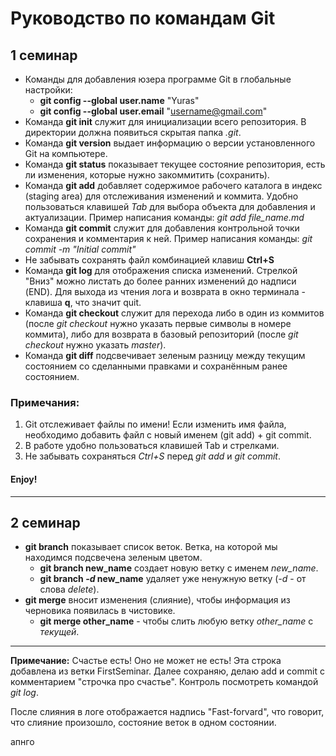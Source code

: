# Руководство по командам Git

## 1 семинар

* Команды для добавления юзера программе Git в глобальные настройки:
    * **git config --global user.name** "Yuras"
    * **git config --global user.email** "username@gmail.com"
* Команда **git init** служит для инициализации всего репозитория. В директории должна появиться скрытая папка *.git*.
* Команда **git version** выдает информацию о версии установленного Git на компьютере.
* Команда **git status** показывает текущее состояние репозитория, есть ли изменения, которые нужно закоммитить (сохранить).
* Команда **git add** добавляет содержимое рабочего каталога в индекс (staging area) для отслеживания изменений и коммита. Удобно пользоваться клавишей *Tab* для выбора объекта для добавления и актуализации. Пример написания команды: *git add file_name.md*
* Команда **git commit** служит для добавления контрольной точки сохранения и комментария к ней. Пример написания команды: *git commit -m "Initial commit"*
* Не забывать сохранять файл комбинацией клавиш **Ctrl+S** 
* Команда **git log** для отображения списка изменений. Стрелкой "Вниз" можно листать до более ранних изменений до надписи (END). Для выхода из чтения лога и возврата в окно терминала - клавиша **q**, что значит quit.
* Команда **git checkout** служит для перехода либо в один из коммитов (после *git checkout* нужно указать первые символы в номере коммита), либо для возврата в базовый репозиторий (после *git checkout* нужно указать *master*).
* Команда **git diff** подсвечивает зеленым разницу между текущим состоянием со сделанными правками и сохранённым ранее состоянием.

### Примечания:
1. Git отслеживает файлы по имени! Если изменить имя файла, необходимо добавить файл с новый именем (git add) + git commit.
2. В работе удобно пользоваться клавишей Tab и стрелками.
3. Не забывать сохраняться *Ctrl+S* перед *git add* и *git commit*.

#### Enjoy!
----------------------------

## 2 семинар

* **git branch** показывает список веток. Ветка, на которой мы находимся подсвечена зеленым цветом.
    * **git branch new_name** создает новую ветку с именем *new_name*.
    * **git branch *-d* new_name** удаляет уже ненужную ветку (*-d* - от слова *delete*).
* **git merge** вносит изменения (слияние), чтобы информация из черновика появилась в чистовике.
    * **git merge other_name** - чтобы слить любую ветку *other_name* с *текущей*.
-------------------
**Примечание:** Счастье есть! Оно не может не есть! Эта строка добавлена из ветки FirstSeminar.
Далее сохраняю, делаю add и commit c комментарием "строчка про счастье". Контроль посмотреть командой *git log*.

После слияния в логе отображается надпись "Fast-forvard", что говорит, что слияние произошло, состояние веток в одном состоянии.

апнго